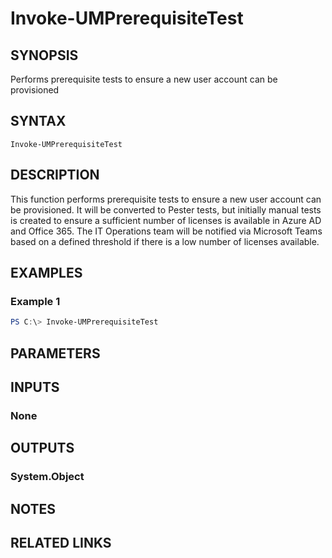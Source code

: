 ﻿---
external help file: User.Management.Automation-help.xml
Module Name: User.Management.Automation
online version:
schema: 2.0.0
---

# Invoke-UMPrerequisiteTest

## SYNOPSIS
Performs prerequisite tests to ensure a new user account can be provisioned

## SYNTAX

```
Invoke-UMPrerequisiteTest
```

## DESCRIPTION
This function performs prerequisite tests to ensure a new user account can be provisioned.
It will be converted to Pester tests, but initially manual tests is created to ensure a sufficient number of licenses is available in Azure AD and Office 365.
The IT Operations team will be notified via Microsoft Teams based on a defined threshold if there is a low number of licenses available.

## EXAMPLES

### Example 1
```powershell
PS C:\> Invoke-UMPrerequisiteTest
```

## PARAMETERS

## INPUTS

### None

## OUTPUTS

### System.Object
## NOTES

## RELATED LINKS
